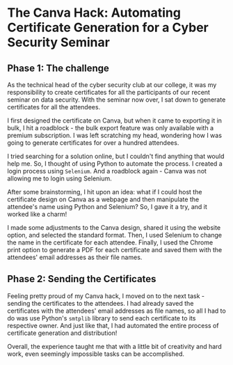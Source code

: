 # The Canva Hack: Automating Certificate Generation for a Cyber Security Seminar

## Phase 1: The challenge

As the technical head of the cyber security club at our college, it was my responsibility to create certificates for all the participants of our recent seminar on data security. With the seminar now over, I sat down to generate certificates for all the attendees.

I first designed the certificate on Canva, but when it came to exporting it in bulk, I hit a roadblock - the bulk export feature was only available with a premium subscription. I was left scratching my head, wondering how I was going to generate certificates for over a hundred attendees.

I tried searching for a solution online, but I couldn't find anything that would help me. So, I thought of using Python to automate the process. I created a login process using `Selenium`. And a roadblock again -  Canva was not allowing me to login using Selenium.

After some brainstorming, I hit upon an idea: what if I could host the certificate design on Canva as a webpage and then manipulate the attendee's name using Python and Selenium? So, I gave it a try, and it worked like a charm!

I made some adjustments to the Canva design, shared it using the website option, and selected the standard format. Then, I used Selenium to change the name in the certificate for each attendee. Finally, I used the Chrome print option to generate a PDF for each certificate and saved them with the attendees' email addresses as their file names.

## Phase 2: Sending the Certificates

Feeling pretty proud of my Canva hack, I moved on to the next task - sending the certificates to the attendees. I had already saved the certificates with the attendees' email addresses as file names, so all I had to do was use Python's `smtplib` library to send each certificate to its respective owner. And just like that, I had automated the entire process of certificate generation and distribution!

Overall, the experience taught me that with a little bit of creativity and hard work, even seemingly impossible tasks can be accomplished.